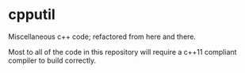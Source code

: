 cpputil
=====

Miscellaneous c++ code; refactored from here and there.

Most to all of the code in this repository will require a c++11 compliant compiler to build correctly.
